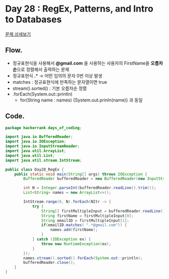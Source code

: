 # Day 28 : RegEx, Patterns, and Intro to Databases

[문제 상세보기](https://www.hackerrank.com/challenges/30-regex-patterns/problem)

## Flow.

- 정규표현식을 사용해서 **@gmail.com** 을 사용하는 사용자의 FirstName을 **오름차순**으로 정렬해서 출력하는 문제
- 정규표현식 **.*** → 어떤 임의의 문자 0번 이상 발생
- matches : 정규표현식에 만족하는 문자열이면 true
- stream().sorted() : 기본 오름차순 정렬
- .forEach(System.out::println)
    - for(String name : names) {System.out.prinln(name)} 과 동일

## Code.

```java
package hackerrank.days_of_coding;

import java.io.BufferedReader;
import java.io.IOException;
import java.io.InputStreamReader;
import java.util.ArrayList;
import java.util.List;
import java.util.stream.IntStream;

public class Day28_RegEx {
    public static void main(String[] args) throws IOException {
        BufferedReader bufferedReader = new BufferedReader(new InputStreamReader(System.in));

        int N = Integer.parseInt(bufferedReader.readLine().trim());
        List<String> names = new ArrayList<>();

        IntStream.range(0, N).forEach(NItr -> {
            try {
                String[] firstMultipleInput = bufferedReader.readLine().split(" ");
                String firstName = firstMultipleInput[0];
                String emailID = firstMultipleInput[1];
                if(emailID.matches( ".*@gmail.com")) {
                    names.add(firstName);
                }
            } catch (IOException ex) {
                throw new RuntimeException(ex);
            }
        });
        names.stream().sorted().forEach(System.out::println);
        bufferedReader.close();
    }
}
```
